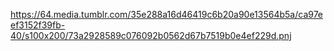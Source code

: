 https://64.media.tumblr.com/35e288a16d46419c6b20a90e13564b5a/ca97eef3152f39fb-40/s100x200/73a2928589c076092b0562d67b7519b0e4ef229d.pnj